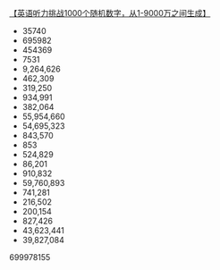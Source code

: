 [【英语听力挑战1000个随机数字，从1-9000万之间生成】](https://www.bilibili.com/video/BV1Dd4y1M75g?vd_source=65887114d8931543cb0d24c93401ccfb)
- 35740
- 695982
- 454369
- 7531
- 9,264,626
- 462,309
- 319,250
- 934,991
- 382,064
- 55,954,660
- 54,695,323
- 843,570
- 853
- 524,829
- 86,201
- 910,832
- 59,760,893
- 741,281
- 216,502
- 200,154
- 827,426
- 43,623,441
- 39,827,084

699978155
